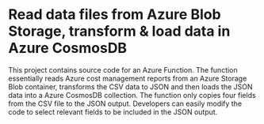 # Read data files from Azure Blob Storage, transform & load data in Azure CosmosDB 
This project contains source code for an Azure Function.  The function essentially reads Azure cost management reports from an Azure Storage Blob container, transforms the CSV data to JSON and then loads the JSON data into a Azure CosmosDB collection.
The function only copies four fields from the CSV file to the JSON output.  Developers can easily modify the code to select relevant fields to be included in the JSON output.
